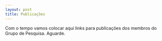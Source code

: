 ```yaml
---
layout: post
title: Publicações
---
```

Com o tempo vamos colocar aqui links para publicações dos membros do Grupo de Pesquisa. Aguarde.
